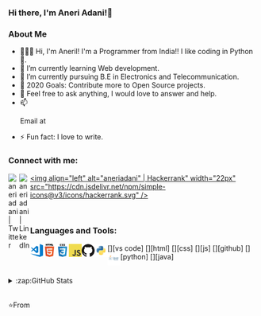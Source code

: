 ### Hi there, I'm Aneri Adani!👋

### About Me

- 👨🏻‍💻 Hi, I'm Aneril! I'm a Programmer from India!! I like coding in Python🐍.
- 🌱 I’m currently learning Web development. 
- 💼 I’m currently pursuing B.E in Electronics and Telecommunication.
- 🥅 2020 Goals: Contribute more to Open Source projects.
- 💬 Feel free to ask anything, I would love to answer and help. 
- 📫 <p>Email at <a href="mailto:aneriadani12345@gmail.com"></a></p> 
- ⚡ Fun fact: I love to write.


### Connect with me:

[<img align="left" alt="aneriadani | Twitter" width="22px" src="https://cdn.jsdelivr.net/npm/simple-icons@v3/icons/twitter.svg" />][twitter]
[<img align="left" alt="aneriadani | LinkedIn" width="22px" src="https://cdn.jsdelivr.net/npm/simple-icons@v3/icons/linkedin.svg" />][linkedin]
[<img align="left" alt="aneriadani" | Hackerrank" width="22px" src="https://cdn.jsdelivr.net/npm/simple-icons@v3/icons/hackerrank.svg" />][Hackerrank]

<br />

### Languages and Tools:

[<img align="left" alt="Visual Studio Code" width="26px" src="https://raw.githubusercontent.com/github/explore/80688e429a7d4ef2fca1e82350fe8e3517d3494d/topics/visual-studio-code/visual-studio-code.png" />][vs code]
[<img align="left" alt="HTML5" width="26px" src="https://raw.githubusercontent.com/github/explore/80688e429a7d4ef2fca1e82350fe8e3517d3494d/topics/html/html.png" />][html]
[<img align="left" alt="CSS3" width="26px" src="https://raw.githubusercontent.com/github/explore/80688e429a7d4ef2fca1e82350fe8e3517d3494d/topics/css/css.png" />][css]
[<img align="left" alt="JavaScript" width="26px" src="https://raw.githubusercontent.com/github/explore/80688e429a7d4ef2fca1e82350fe8e3517d3494d/topics/javascript/javascript.png" />][js]
[<img align="left" alt="GitHub" width="26px" src="https://raw.githubusercontent.com/github/explore/78df643247d429f6cc873026c0622819ad797942/topics/github/github.png" />][github]
[<img align="left" alt="Python" width="26px" src="https://raw.githubusercontent.com/github/explore/80688e429a7d4ef2fca1e82350fe8e3517d3494d/topics/python/python.png" />][python]
[<img align="left" alt="Java" width="26px" src="https://raw.githubusercontent.com/github/explore/78df643247d429f6cc873026c0622819ad797942/topics/java/java.png" />][java]

<br />

<details>
  <summary>:zap:GitHub Stats</summary>

  <img align="left" alt="aneriadani's GitHub Stats" src="https://github-readme-stats.vercel.app/api?username=aneriadani762&show_icons=true&hide_border=true" />

</details>

[twitter]: https://twitter.com/aneriadani
[linkedin]: www.linkedin.com/in/aneri-adani
[hackerrank]: https://www.hackerrank.com/aneriadani

<br />

<p>⭐️From <a href="https://github.com/aneriadani762"></a></p>